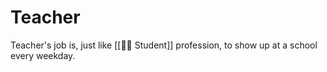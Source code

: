 # Teacher

Teacher's job is, just like [[👩‍🎓 Student]] profession, to show up at a school
every weekday.
